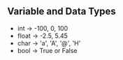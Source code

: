## Variable and Data Types

- int -> -100, 0, 100
- float -> -2.5, 5.45
- char -> 'a', 'A', '@', 'H'
- bool -> True or False
